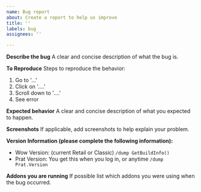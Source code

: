 ```yaml
---
name: Bug report
about: Create a report to help us improve
title: ''
labels: bug
assignees: ''

---
```


**Describe the bug**
A clear and concise description of what the bug is.

**To Reproduce**
Steps to reproduce the behavior:
1. Go to '...'
2. Click on '....'
3. Scroll down to '....'
4. See error

**Expected behavior**
A clear and concise description of what you expected to happen.

**Screenshots**
If applicable, add screenshots to help explain your problem.

**Version Information (please complete the following information):**
 - Wow Version: (current Retail or Classic) `/dump GetBuildInfo()`
 - Prat Version: You get this when you log in, or anytime `/dump Prat.Version`

**Addons you are running**
If possible list which addons you were using when the bug occurred.
